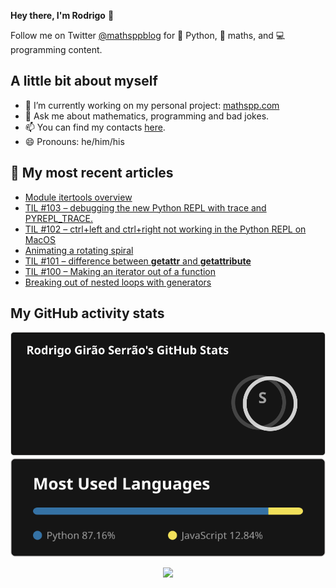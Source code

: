 **Hey there, I'm Rodrigo** 👋

Follow me on Twitter [@mathsppblog][twitter] for 🐍 Python, 🧠 maths, and 💻 programming content.


## A little bit about myself

- 🔭 I’m currently working on my personal project: [mathspp.com](https://mathspp.com)
- 💬 Ask me about mathematics, programming and bad jokes.
- 📫 You can find my contacts [here](https://mathspp.com/about#contacts).
- 😄 Pronouns: he/him/his


## 📖 My most recent articles

<!-- BLOG-POST-LIST:START -->
- [Module itertools overview](https://mathspp.com/blog/module-itertools-overview)
- [TIL #103 – debugging the new Python REPL with trace and PYREPL_TRACE.](https://mathspp.com/blog/til/debugging-the-new-python-repl-with-trace-and-pyrepl-trace)
- [TIL #102 – ctrl+left and ctrl+right not working in the Python REPL on MacOS](https://mathspp.com/blog/til/ctrl-left-and-ctrl-right-not-working-in-the-python-repl-on-macos)
- [Animating a rotating spiral](https://mathspp.com/blog/animating-a-rotating-spiral)
- [TIL #101 – difference between __getattr__ and __getattribute__](https://mathspp.com/blog/til/difference-between-__getattr__-and-__getattribute__)
- [TIL #100 – Making an iterator out of a function](https://mathspp.com/blog/til/making-an-iterator-out-of-a-function)
- [Breaking out of nested loops with generators](https://mathspp.com/blog/breaking-out-of-nested-loops-with-generators)
<!-- BLOG-POST-LIST:END -->


##  My GitHub activity stats

<!-- Thanks to ofek! -->

<img src="general_stats.svg" alt="GitHub Statistics" loading="lazy">

<img src="language_stats.svg" alt="Top Languages" loading="lazy">

<p align='center'><img src='https://visitor-badge.laobi.icu/badge?page_id=RodrigoGiraoSerrao'></p>

[twitter]: https://twitter.com/mathsppblog
